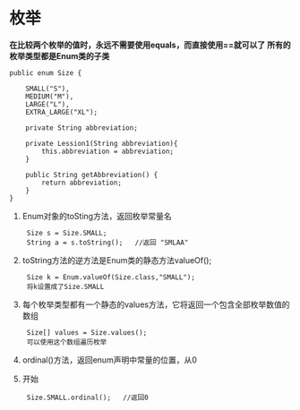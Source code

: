 # 枚举 #
**在比较两个枚举的值时，永远不需要使用equals，而直接使用==就可以了**
**所有的枚举类型都是Enum类的子类**

	public enum Size {

	    SMALL("S"),
	    MEDIUM("M"),
	    LARGE("L"),
	    EXTRA_LARGE("XL");
	
	    private String abbreviation;
	
	    private Lession1(String abbreviation){
	        this.abbreviation = abbreviation;
	    }
	
	    public String getAbbreviation() {
	        return abbreviation;
	    }
	}
1. Enum对象的toSting方法，返回枚举常量名

		Size s = Size.SMALL;
		String a = s.toString();   //返回 "SMLAA"
1. toString方法的逆方法是Enum类的静态方法valueOf();

		Size k = Enum.valueOf(Size.class,"SMALL");
		将k设置成了Size.SMALL
1. 每个枚举类型都有一个静态的values方法，它将返回一个包含全部枚举数值的数组

		Size[] values = Size.values();
		可以使用这个数组遍历枚举
1. ordinal()方法，返回enum声明中常量的位置，从0
2. 开始

		Size.SMALL.ordinal();   //返回0